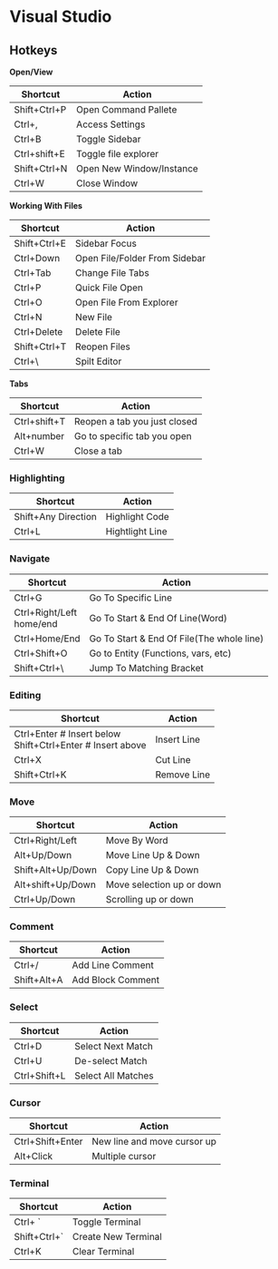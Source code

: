 # Visual Studio 



## Hotkeys

**Open/View**

| Shortcut     | Action                   |
| ------------ | ------------------------ |
| Shift+Ctrl+P | Open Command Pallete     |
| Ctrl+,       | Access Settings          |
| Ctrl+B       | Toggle Sidebar           |
| Ctrl+shift+E | Toggle file explorer     |
| Shift+Ctrl+N | Open New Window/Instance |
| Ctrl+W       | Close Window             |

**Working With Files**

| Shortcut     | Action                        |
| ------------ | ----------------------------- |
| Shift+Ctrl+E | Sidebar Focus                 |
| Ctrl+Down    | Open File/Folder From Sidebar |
| Ctrl+Tab     | Change File Tabs              |
| Ctrl+P       | Quick File Open               |
| Ctrl+O       | Open File From Explorer       |
| Ctrl+N       | New File                      |
| Ctrl+Delete  | Delete File                   |
| Shift+Ctrl+T | Reopen Files                  |
| Ctrl+\       | Spilt Editor                  |

**Tabs**

| Shortcut     | Action                       |
| ------------ | ---------------------------- |
| Ctrl+shift+T | Reopen a tab you just closed |
| Alt+number   | Go to specific tab you open  |
| Ctrl+W       | Close a tab                  |

### Highlighting

| Shortcut            | Action          |
| ------------------- | --------------- |
| Shift+Any Direction | Highlight Code  |
| Ctrl+L              | Hightlight Line |

### Navigate

| Shortcut                     | Action                                    |
| ---------------------------- | ----------------------------------------- |
| Ctrl+G                       | Go To Specific Line                       |
| Ctrl+Right/Left<br/>home/end | Go To Start & End Of Line(Word)           |
| Ctrl+Home/End                | Go To Start & End Of File(The whole line) |
| Ctrl+Shift+O                 | Go to Entity (Functions, vars, etc)       |
| Shift+Ctrl+\                 | Jump To Matching Bracket                  |

### Editing

| Shortcut                                                     | Action      |
| ------------------------------------------------------------ | ----------- |
| Ctrl+Enter # Insert below<br/>Shift+Ctrl+Enter # Insert above | Insert Line |
| Ctrl+X                                                       | Cut Line    |
| Shift+Ctrl+K                                                 | Remove Line |

### Move

| Shortcut          | Action                    |
| ----------------- | ------------------------- |
| Ctrl+Right/Left   | Move By Word              |
| Alt+Up/Down       | Move Line Up & Down       |
| Shift+Alt+Up/Down | Copy Line Up & Down       |
| Alt+shift+Up/Down | Move selection up or down |
| Ctrl+Up/Down      | Scrolling up or down      |

### Comment

| Shortcut    | Action            |
| ----------- | ----------------- |
| Ctrl+/      | Add Line Comment  |
| Shift+Alt+A | Add Block Comment |

### Select

| Shortcut     | Action             |
| ------------ | ------------------ |
| Ctrl+D       | Select Next Match  |
| Ctrl+U       | De-select Match    |
| Ctrl+Shift+L | Select All Matches |

### Cursor

| Shortcut         | Action                      |
| ---------------- | --------------------------- |
| Ctrl+Shift+Enter | New line and move cursor up |
| Alt+Click        | Multiple cursor             |

### Terminal

| Shortcut     | Action              |
| ------------ | ------------------- |
| Ctrl+ `      | Toggle Terminal     |
| Shift+Ctrl+` | Create New Terminal |
| Ctrl+K       | Clear Terminal      |

